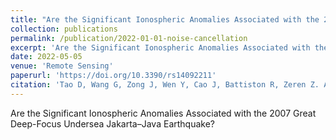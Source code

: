 ```yaml
---
title: "Are the Significant Ionospheric Anomalies Associated with the 2007 Great Deep-Focus Undersea Jakarta–Java Earthquake?"
collection: publications
permalink: /publication/2022-01-01-noise-cancellation
excerpt: 'Are the Significant Ionospheric Anomalies Associated with the 2007 Great Deep-Focus Undersea Jakarta–Java Earthquake?'
date: 2022-05-05
venue: 'Remote Sensing'
paperurl: 'https://doi.org/10.3390/rs14092211'
citation: 'Tao D, Wang G, Zong J, Wen Y, Cao J, Battiston R, Zeren Z. Are the Significant Ionospheric Anomalies Associated with the 2007 Great Deep-Focus Undersea Jakarta–Java Earthquake? Remote Sensing. 2022; 14(9):2211. https://doi.org/10.3390/rs14092211'
---
```

Are the Significant Ionospheric Anomalies Associated with the 2007 Great Deep-Focus Undersea Jakarta–Java Earthquake?
